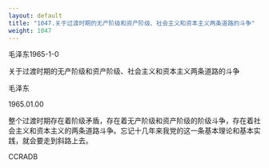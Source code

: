 ```yaml
---
layout: default
title: "1047.关于过渡时期的无产阶级和资产阶级、社会主义和资本主义两条道路的斗争"
weight: 1047
---
```


毛泽东1965-1-0

关于过渡时期的无产阶级和资产阶级、社会主义和资本主义两条道路的斗争

毛泽东

1965.01.00

整个过渡时期存在着阶级矛盾，存在着无产阶级和资产阶级的阶级斗争，存在着社会主义和资本主义的两条道路斗争。忘记十几年来我党的这一条基本理论和基本实践，就会要走到斜路上去。

CCRADB

